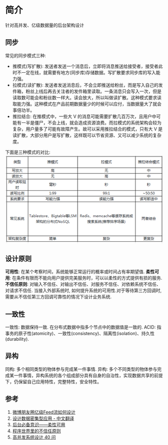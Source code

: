 # 简介
针对高并发、亿级数据量的后台架构设计

## 同步
常见的同步模式三种: 
- 推模式(写扩散): 发送者发送一个消息后，立即将消息推送给接受者，接受者此时不一定在线，就需要有地方(同步库)存储数据。写扩散要求同步库的写入能力强。
- 拉模式(读扩散): 发送者发送消息后，不会立即推送给粉丝，而是写入自己的发件箱，粉丝上线后再去关注者的发件箱里读取。一条消息只会写入一次，但是读取数可能会和粉丝数一样大。读会放大，所以叫做读扩散。这种模式要求读取能力强。这种模式在产品前期数据量少的时候可以应付，当数据量大了就会事倍功半。
- 推拉结合: 在推模式中，一些大 V 的消息可能需要扩散几百万次，且用户中可能有一半是僵尸，不会上线，就会造成资源浪费。而拉模式的系统架构会较为复杂，用户量多了可能有故障产生。故可以采用推拉结合的模式，只有大 V 是读扩散，大部分用户是写扩散，这样既可以节省资源、又可以减少系统的复杂度。

下面是三种模式的对比:
<img src="./img/sync_mode.png">

## 设计原则
**可用性**: 在某个考察时间，系统能够正常运行的概率或时间占有率期望值.
**柔性可用**: 在条件有限而不能向用户提供完美服务时，可以以柔性的方式提供有损的服务.
**不信任原则**: 对输入不信任、对输出不信任、对服务不信任、对依赖系统不信任、对请求不信任.
当接入外部系统时, 如何提升系统的可用性.对于等待第三方回调时, 需要从不信任第三方回调可靠性的情况下设计业务系统.

## 一致性
一致性: 数据保持一致. 在分布式数据中指多个节点中的数据值是一致的.
ACID: 指事务的原子性(atomicity)、一致性(consistency)、隔离性(isolation)、持久性(durability).

## 异构
同构: 多个相同类型的物体参与完成某一件事情.
异构: 多个不同类型的物体参与完成某一件事情，异构系统的各个组成部分具有自身的自治性，实现数据共享的前提下，仍保留自己应用特性，完整特性，安全特性。

## 参考
1. [微博朋友圈亿级Feed流如何设计](https://www.phpmianshi.com/?id=30)
2. [设计数据密集型应用 - 中文翻译](https://vonng.gitbooks.io/ddia-cn/content/)
3. [后台必备意识——柔性可用](https://cloud.tencent.com/developer/article/1339887)
4. [程序世界里的不信任原则](https://cloud.tencent.com/developer/article/1005918)
5. [高并发系统设计 40 问](https://zq99299.github.io/note-architect/hc/)